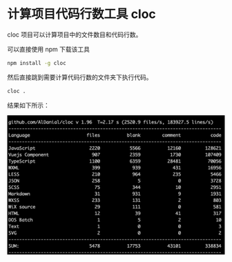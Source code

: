 # 计算项目代码行数工具 cloc

cloc 项目可以计算项目中的文件数目和代码行数。

可以直接使用 npm 下载该工具

```bash
npm install -g cloc 
```

然后直接跳到需要计算代码行数的文件夹下执行代码。

```bash
cloc .
```

结果如下所示：

![cloc png](./cloc.png)
